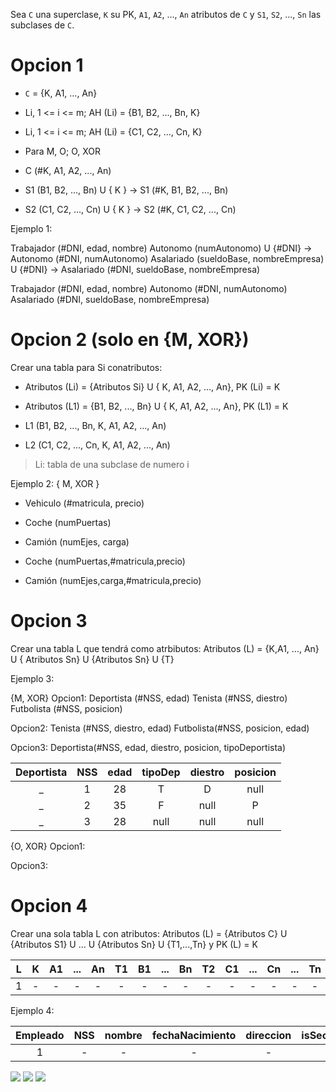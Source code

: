 
Sea `C` una superclase, `K` su PK, `A1`, `A2`, ..., `An` atributos de `C` y `S1`, `S2`, ..., `Sn` las subclases de `C`.

# Opcion 1
- `C` = {K, A1, ..., An}
- Li, 1 <= i <= m; AH (Li)  = {B1, B2, ..., Bn, K}
- Li, 1 <= i <= m; AH (Li)  = {C1, C2, ..., Cn, K}
- Para M, O; O, XOR

- C (#K, A1, A2, ..., An)
- S1 (B1, B2, ..., Bn) U { K } -> S1 (#K, B1, B2, ..., Bn)
- S2 (C1, C2, ..., Cn) U { K } -> S2 (#K, C1, C2, ..., Cn)


Ejemplo 1:

Trabajador (#DNI, edad, nombre)
Autonomo (numAutonomo) U {#DNI} -> Autonomo (#DNI, numAutonomo)
Asalariado (sueldoBase, nombreEmpresa) U {#DNI}  -> Asalariado (#DNI, sueldoBase, nombreEmpresa)

Trabajador (#DNI, edad, nombre)
Autonomo (#DNI, numAutonomo)
Asalariado (#DNI, sueldoBase, nombreEmpresa)

# Opcion 2 (solo en {M, XOR})
Crear una tabla para Si conatributos:
- Atributos (Li) = {Atributos Si} U { K, A1, A2, ..., An}, PK (Li) = K
- Atributos (L1) = {B1, B2, ..., Bn} U { K, A1, A2, ..., An}, PK (L1) = K

- L1 (B1, B2, ..., Bn, K, A1, A2, ..., An)
- L2 (C1, C2, ..., Cn, K, A1, A2, ..., An)


> Li: tabla de una subclase de numero i

Ejemplo 2:
{ M, XOR }
- Vehiculo (#matricula, precio)
- Coche (numPuertas)
- Camión (numEjes, carga)

- Coche (numPuertas,#matricula,precio)
- Camión (numEjes,carga,#matricula,precio)

# Opcion 3
Crear una tabla L que tendrá como atrbibutos:
Atributos (L)  = {K,A1, ..., An} U { Atributos Sn} U {Atributos Sn} U {T}

Ejemplo 3:

{M, XOR}
Opcion1:
Deportista (#NSS, edad)
Tenista (#NSS, diestro)
Futbolista (#NSS, posicion)

Opcion2:
Tenista (#NSS, diestro, edad)
Futbolista(#NSS, posicion, edad)

Opcion3:
Deportista(#NSS, edad, diestro, posicion, tipoDeportista)

Deportista | NSS | edad | tipoDep | diestro | posicion
:--: | :--: | :--: | :--: | :--: | :--: 
_ | 1 | 28 | T | D | null
_ | 2 | 35 | F | null | P
_ | 3 | 28 | null | null | null

{O, XOR}
Opcion1:



Opcion3:

# Opcion 4
Crear una sola tabla L con atributos:
Atributos (L) = {Atributos C} U {Atributos S1} U ... U {Atributos Sn} U {T1,...,Tn} y PK (L) = K

L | K | A1 | ... | An | T1 | B1 | ... | Bn | T2 | C1 | ... | Cn | ... | Tn | Z1 | ... | Zn
:--: | :--: | :--: | :--: | :--: | :--: | :--: | :--: | :--: | :--: | :--: | :--: | :--: | :--: | :--: | :--: | :--: | :--:
1 | - | - | - | - | - | - | - | - | - | - | - | - | - | - | - | - | - | - |


Ejemplo 4:

Empleado| NSS | nombre | fechaNacimiento | direccion | isSecretario | VelocidadTecleo | isTecnico | gradoTecnico | isIngeniero | tipoIngeniero 
:--: | :--: | :--: | :--: | :--: | :--: | :--: | :--: | :--: | :--: | :--: 
1 | - | - | - | - | - | - | - | - | - | - | - | - | - | - | - | - | - | - |

![](https://i.imgur.com/ISsXIMB.png)
![](https://i.imgur.com/oSnRybq.png)
![](https://i.imgur.com/9jRi3cI.png)
